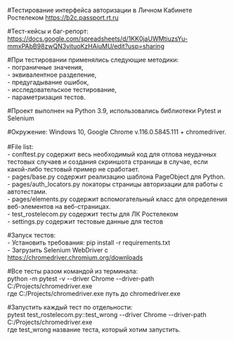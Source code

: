 #Тестирование интерфейса авторизации в Личном Кабинете Ростелеком
https://b2c.passport.rt.ru

#Тест-кейсы и баг-репорт:
https://docs.google.com/spreadsheets/d/1KK0jaUWMtiuzsYu-mmxPAbB98zwQN3vituoKzHAiuMU/edit?usp=sharing

#При тестировании применялись следующие методики: 
    <br>- пограничные значения, 
    <br>- эквивалентное разделение, 
    <br>- предугадывание ошибок, 
    <br>- исследовательское тестирование,
    <br>- параметризация тестов.

#Проект выполнен на Python 3.9, использовались библиотеки Pytest и Selenium

#Окружение: Windows 10, Google Chrome v.116.0.5845.111 + chromedriver.
<br><br>#File list:
    <br>- conftest.py содержит весь необходимый код для отлова неудачных тестовых случаев и создания скриншота страницы в случае, если какой-либо тестовый пример не сработает.
    <br>- pages/base.py содержит реализацию шаблона PageObject для Python.
    <br>- pages/auth_locators.py локаторы страницы авторизации для работы с автотестами.
    <br>- pages/elements.py содержит вспомогательный класс для определения веб-элементов на веб-страницах.
    <br>- test_rostelecom.py содержит тесты для ЛК Ростелеком
    <br>- settings.py содержит тестовые данные для тестов

#Запуск тестов:
    <br>- Установить требования: pip install -r requirements.txt
    <br>- Загрузить Selenium WebDriver с https://chromedriver.chromium.org/downloads

#Все тесты разом командой из терминала: 
    <br>python -m pytest -v --driver Chrome --driver-path C:/Projects/chromedriver.exe
    <br>где C:/Projects/chromedriver.exe путь до chromedriver.exe

#Запустить каждый тест по отдельности:
    <br>pytest test_rostelecom.py::test_wrong --driver Chrome --driver-path C:/Projects/chromedriver.exe
    <br>где test_wrong название теста, который хотим запустить.

